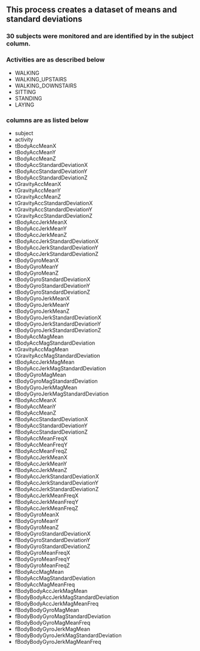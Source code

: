 ## This process creates a dataset of means and standard deviations

### 30 subjects were monitored and are identified by in the subject column.

### Activities are as described below

- WALKING
- WALKING_UPSTAIRS
- WALKING_DOWNSTAIRS
- SITTING
- STANDING
- LAYING

### columns are as listed below

- subject
- activity
- tBodyAccMeanX
- tBodyAccMeanY
- tBodyAccMeanZ
- tBodyAccStandardDeviationX
- tBodyAccStandardDeviationY
- tBodyAccStandardDeviationZ
- tGravityAccMeanX
- tGravityAccMeanY
- tGravityAccMeanZ
- tGravityAccStandardDeviationX
- tGravityAccStandardDeviationY
- tGravityAccStandardDeviationZ
- tBodyAccJerkMeanX
- tBodyAccJerkMeanY
- tBodyAccJerkMeanZ
- tBodyAccJerkStandardDeviationX
- tBodyAccJerkStandardDeviationY
- tBodyAccJerkStandardDeviationZ
- tBodyGyroMeanX
- tBodyGyroMeanY
- tBodyGyroMeanZ
- tBodyGyroStandardDeviationX
- tBodyGyroStandardDeviationY
- tBodyGyroStandardDeviationZ
- tBodyGyroJerkMeanX
- tBodyGyroJerkMeanY
- tBodyGyroJerkMeanZ
- tBodyGyroJerkStandardDeviationX
- tBodyGyroJerkStandardDeviationY
- tBodyGyroJerkStandardDeviationZ
- tBodyAccMagMean
- tBodyAccMagStandardDeviation
- tGravityAccMagMean
- tGravityAccMagStandardDeviation
- tBodyAccJerkMagMean
- tBodyAccJerkMagStandardDeviation
- tBodyGyroMagMean
- tBodyGyroMagStandardDeviation
- tBodyGyroJerkMagMean
- tBodyGyroJerkMagStandardDeviation
- fBodyAccMeanX
- fBodyAccMeanY
- fBodyAccMeanZ
- fBodyAccStandardDeviationX
- fBodyAccStandardDeviationY
- fBodyAccStandardDeviationZ
- fBodyAccMeanFreqX
- fBodyAccMeanFreqY
- fBodyAccMeanFreqZ
- fBodyAccJerkMeanX
- fBodyAccJerkMeanY
- fBodyAccJerkMeanZ
- fBodyAccJerkStandardDeviationX
- fBodyAccJerkStandardDeviationY
- fBodyAccJerkStandardDeviationZ
- fBodyAccJerkMeanFreqX
- fBodyAccJerkMeanFreqY
- fBodyAccJerkMeanFreqZ
- fBodyGyroMeanX
- fBodyGyroMeanY
- fBodyGyroMeanZ
- fBodyGyroStandardDeviationX
- fBodyGyroStandardDeviationY
- fBodyGyroStandardDeviationZ
- fBodyGyroMeanFreqX
- fBodyGyroMeanFreqY
- fBodyGyroMeanFreqZ
- fBodyAccMagMean
- fBodyAccMagStandardDeviation
- fBodyAccMagMeanFreq
- fBodyBodyAccJerkMagMean
- fBodyBodyAccJerkMagStandardDeviation
- fBodyBodyAccJerkMagMeanFreq
- fBodyBodyGyroMagMean
- fBodyBodyGyroMagStandardDeviation
- fBodyBodyGyroMagMeanFreq
- fBodyBodyGyroJerkMagMean
- fBodyBodyGyroJerkMagStandardDeviation
- fBodyBodyGyroJerkMagMeanFreq
